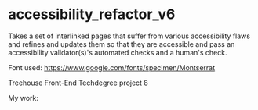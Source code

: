 # accessibility_refactor_v6

Takes a set of interlinked pages that suffer from various accessibility
flaws and refines and updates them so that they are accessible and pass an accessibility
validator(s)'s automated checks and a human's check.

Font used: https://www.google.com/fonts/specimen/Montserrat

Treehouse Front-End Techdegree project 8

My work: 
